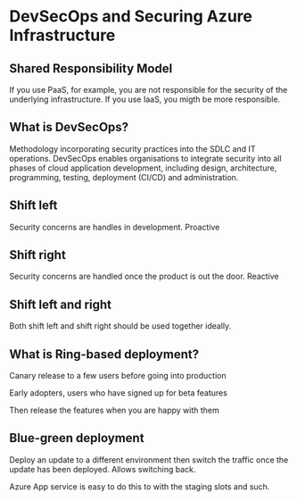# DevSecOps and Securing Azure Infrastructure

## Shared Responsibility Model

If you use PaaS, for example, you are not responsible for the security of the underlying infrastructure. If you use IaaS, you migth be more responsible.

## What is DevSecOps?

Methodology incorporating security practices into the SDLC and IT operations. DevSecOps enables organisations to integrate security into all phases of cloud application development, including design, architecture, programming, testing, deployment (CI/CD) and administration.

## Shift left 

Security concerns are handles in development. Proactive

## Shift right 

Security concerns are handled once the product is out the door. Reactive

## Shift left and right

Both shift left and shift right should be used together ideally.

## What is Ring-based deployment?

Canary release to a few users before going into production 

Early adopters, users who have signed up for beta features

Then release the features when you are happy with them

## Blue-green deployment

Deploy an update to a different environment then switch the traffic once the update has been deployed. Allows switching back.

Azure App service is easy to do this to with the staging slots and such.

